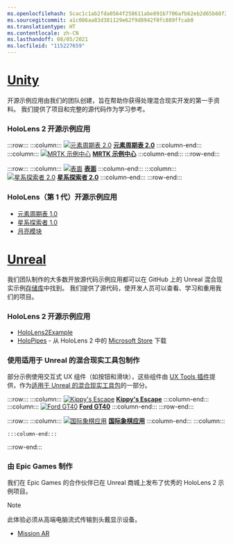 ```yaml
---
ms.openlocfilehash: 5cac1c1ab2fda0564f258611abe891b7706afb62eb2d65b68f234f333fa28a98
ms.sourcegitcommit: a1c086aa83d381129e62f9d8942f0fc889ffcab0
ms.translationtype: HT
ms.contentlocale: zh-CN
ms.lasthandoff: 08/05/2021
ms.locfileid: "115227659"
---
```

# <a name="unity"></a>[Unity](#tab/unity)

开源示例应用由我们的团队创建，旨在帮助你获得处理混合现实开发的第一手资料。 我们提供了项目和完整的源代码作为学习参考。

### <a name="hololens-2-open-source-sample-apps"></a>HoloLens 2 开源示例应用

:::row:::
    :::column:::
       [![元素周期表 2.0](../images/MRDL_PeriodicTable.jpg)](../unity/periodic-table-of-the-elements-2.md) **[元素周期表 2.0](../unity/periodic-table-of-the-elements-2.md)**
    :::column-end:::
    :::column:::
       [![MRTK 示例中心](../images/MRTKExamplesHub.png)](/windows/mixed-reality/mrtk-unity/features/example-scenes/example-hub) **[MRTK 示例中心](/windows/mixed-reality/mrtk-unity/features/example-scenes/example-hub)**
    :::column-end:::
:::row-end:::

:::row:::
    :::column:::
       [![表面](../images/MRDL_Surfaces.jpg)](../unity/sampleapp-surfaces.md) **[表面](../unity/sampleapp-surfaces.md)**
    :::column-end:::
    :::column:::
       [![星系探索者 2.0](../images/GalaxyExplorer2.jpg)](../unity/galaxy-explorer-update.md) **[星系探索者 2.0](../unity/galaxy-explorer-update.md)**
    :::column-end:::
:::row-end:::

### <a name="hololens-1st-gen-open-source-sample-apps"></a>HoloLens（第 1 代）开源示例应用

* [元素周期表 1.0](../unity/periodic-table-of-the-elements.md)
* [星系探索者 1.0](../unity/galaxy-explorer.md)
* [月亮模块](../unity/lunar-module.md)

# <a name="unreal"></a>[Unreal](#tab/unreal)

我们团队制作的大多数开放源代码示例应用都可以在 GitHub 上的 Unreal 混合现实示例[存储库](https://github.com/microsoft/MixedReality-Unreal-Samples)中找到。 我们提供了源代码，使开发人员可以查看、学习和重用我们的项目。

### <a name="hololens-2-open-source-sample-apps"></a>HoloLens 2 开源示例应用

* [HoloLens2Example](https://github.com/microsoft/MixedReality-Unreal-Samples/tree/master/HoloLens2Example)
* [HoloPipes](https://github.com/microsoft/MixedReality-Unreal-HoloPipes) - 从 HoloLens 2 中的 [Microsoft Store](https://www.microsoft.com/p/holopipes/9mszb3nnrxn9) 下载

### <a name="made-with-the-mixed-reality-toolkit-for-unreal"></a>使用适用于 Unreal 的混合现实工具包制作

部分示例使用交互式 UX 组件（如按钮和滑块），这些组件由 [UX Tools 插件](https://aka.ms/uxt-unreal)提供，作为[适用于 Unreal 的混合现实工具包](https://aka.ms/mrtk-unreal)的一部分。

:::row:::
    :::column:::
       [![Kippy's Escape](../unreal/images/KippysEscape_1920.jpg)](../unreal/unreal-kippys-escape.md) **[Kippy's Escape](../unreal/unreal-kippys-escape.md)**
    :::column-end:::
    :::column:::
       [![Ford GT40](../unreal/images/ford-gt40-hero_1920.jpg)](../unreal/unreal-ford-gt40.md) **[Ford GT40](../unreal/unreal-ford-gt40.md)**
    :::column-end:::
:::row-end:::

:::row:::
    :::column:::
       [![国际象棋应用](../images/Unreal_ChessApp.png)](https://github.com/microsoft/MixedReality-Unreal-Samples/tree/master/ChessApp) **[国际象棋应用](https://github.com/microsoft/MixedReality-Unreal-Samples/tree/master/ChessApp)**
    :::column-end:::
    :::column:::

    :::column-end:::
:::row-end:::

### <a name="made-by-epic-games"></a>由 Epic Games 制作

我们在 Epic Games 的合作伙伴已在 Unreal 商城上发布了优秀的 HoloLens 2 示例项目。

> [!NOTE]
> 此体验必须从高端电脑流式传输到头戴显示设备。

* [Mission AR](https://docs.unrealengine.com/Resources/Showcases/MissionAR/index.html)
